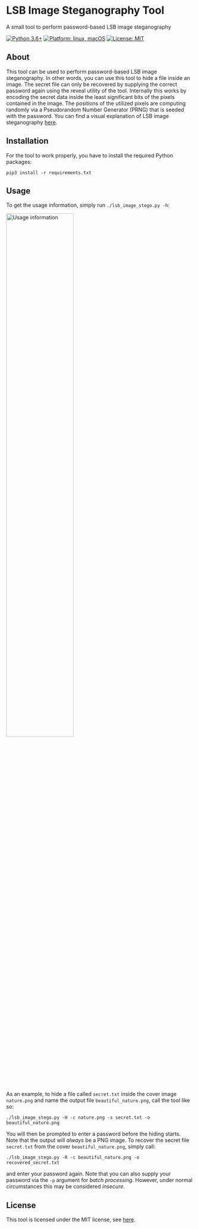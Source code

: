 # LSB Image Steganography Tool
A small tool to perform password-based LSB image steganography

<p>
<a href="#"><img src="https://img.shields.io/badge/python-3.6%2B-red" alt="Python 3.6+"></a>
<a href="#"><img src="https://img.shields.io/badge/platform-linux%20%7C%20macOS%20%7C%20windows-%23557ef6" alt="Platform: linux, macOS"></a>
<a href="https://github.com/DustinBorn/lsb_image_stego/blob/master/LICENSE"><img src="https://img.shields.io/badge/license-MIT-green" alt="License: MIT"></a>

</p>

## About
This tool can be used to perform password-based LSB image steganography. In other words, you can use this tool to hide a file inside an image. The secret file can only be recovered by supplying the correct password again using the reveal utility of the tool. Internally this works by encoding the secret data inside the least significant bits of the pixels contained in the image. The positions of the utilized pixels are computing randomly via a Pseudorandom Number Generator (PRNG) that is seeded with the password. You can find a visual explanation of LSB image steganography [here](https://itnext.io/steganography-101-lsb-introduction-with-python-4c4803e08041).


## Installation
For the tool to work properly, you have to install the required Python packages:
```
pip3 install -r requirements.txt
```


## Usage
To get the usage information, simply run ``./lsb_image_stego.py -h``:
<p>
<img src="https://github.com/DustinBorn/lsb_image_stego/blob/master/usage_info.png" width="60%" alt="Usage information">
</p>

As an example, to hide a file called ``secret.txt`` inside the cover image ``nature.png`` and name the output file ``beautiful_nature.png``, call the tool like so:
```
./lsb_image_stego.py -H -c nature.png -s secret.txt -o beautiful_nature.png
```
You will then be prompted to enter a password before the hiding starts. Note that the output will *always* be a PNG image. To recover the secret file ``secret.txt`` from the cover ``beautiful_nature.png``, simply call:
```
./lsb_image_stego.py -R -c beautiful_nature.png -o recovered_secret.txt
```
and enter your password again. Note that you can also supply your password via the ``-p`` argument for *batch processing*. However, under normal circumstances this may be considered *insecure*.


## License
This tool is licensed under the MIT license, see [here](https://github.com/DustinBorn/lsb_image_stego/blob/master/LICENSE).
